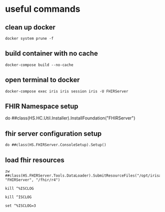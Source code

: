 # useful commands
## clean up docker 
```
docker system prune -f
```

## build container with no cache
```
docker-compose build --no-cache
```
## open terminal to docker
```
docker-compose exec iris iris session iris -U FHIRServer
```

## FHIR Namespace setup

do ##class(HS.HC.Util.Installer).InstallFoundation("FHIRServer")

## fhir server configuration setup
```
do ##class(HS.FHIRServer.ConsoleSetup).Setup()
```

## load fhir resources
```
zw ##class(HS.FHIRServer.Tools.DataLoader).SubmitResourceFiles("/opt/irisapp/fhir/", "FHIRServer", "/fhir/r4")

kill ^%ISCLOG

kill ^ISCLOG

set ^%ISCLOG=3




